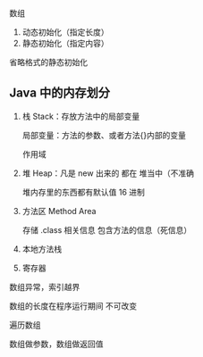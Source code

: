 数组

1. 动态初始化（指定长度）
2. 静态初始化（指定内容）

省略格式的静态初始化





## Java 中的内存划分

1. 栈 Stack：存放方法中的局部变量

   局部变量：方法的参数、或者方法{}内部的变量

   作用域

2. 堆 Heap：凡是 new 出来的 都在 堆当中（不准确

   堆内存里的东西都有默认值 16 进制

3. 方法区 Method Area

   存储 .class 相关信息 包含方法的信息（死信息）

4. 本地方法栈

5. 寄存器





数组异常，索引越界



数组的长度在程序运行期间 不可改变



遍历数组



数组做参数，数组做返回值

